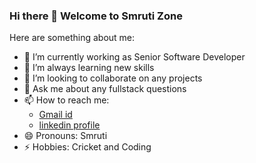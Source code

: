 ### Hi there 👋 Welcome to Smruti Zone

Here are something about me:

- 🔭 I’m currently working as Senior Software Developer
- 🌱 I’m always learning new skills
- 👯 I’m looking to collaborate on any projects
- 💬 Ask me about any fullstack questions
- 📫 How to reach me: 
  -  [Gmail id](mailto:srnayak165@gmail)
  - [linkedin profile](https://www.linkedin.com/in/smruti-r-nayak/)
- 😄 Pronouns: Smruti
- ⚡ Hobbies: Cricket and Coding

